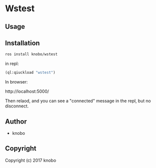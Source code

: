 # Wstest

## Usage

## Installation
``` sh
ros install knobo/wstest
```

in repl:
``` cl
(ql:qiuckload "wstest")
```

In browser:

http://localhost:5000/

Then relaod, and you can see a "connected" message in the repl, but no disconnect.

## Author

* knobo

## Copyright

Copyright (c) 2017 knobo
